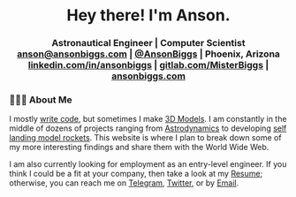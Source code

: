 <h1 align="center">Hey there! I'm Anson. </h1>
      <h3 align="center">
        Astronautical Engineer | Computer Scientist
        <br />
        <a href="mailto:anson@ansonbiggs.com" rel="me">anson@ansonbiggs.com</a> | <a href="https://twitter.com/AnsonBiggs" rel="me">@AnsonBiggs</a> |  Phoenix, Arizona<br />
        <a href="https://linkedin.com/in/ansonbiggs" rel="me"
          >linkedin.com/in/ansonbiggs</a
        >
        |
        <a href="https://gitlab.com/MisterBiggs" rel="me">gitlab.com/MisterBiggs</a>
        |
        <a href="https://ansonbiggs.com" rel="me">ansonbiggs.com</a>
        <a href="https://projects.ansonbiggs.com" rel="me"></a>
      </h3>
<div>
<!-- <img width = "35%" align="right" alt="PIC" height="300px" src="https://www.pngitem.com/pimgs/m/4-42822_apple-tv-copy-developer-illustration-png-transparent-png.png" /> -->
  <div align="left"> 
    <h3> 👨🏻‍💻 About Me </h3>

  I mostly [write code](https://gitlab.com/MisterBiggs), but sometimes I make [3D Models](https://www.thingiverse.com/ansonb/designs). I am constantly in the middle of dozens of projects ranging from [Astrodynamics](https://projects.ansonbiggs.com/#category:Astrodynamics) to developing [self landing model rockets](https://lander-team.gitlab.io/site/). This website is where I plan to break down some of my more interesting findings and share them with the World Wide Web.

  I am also currently looking for employment as an entry-level engineer. If you think I could be a fit at your company, then take a look at my <a href="https://ansonbiggs.com" rel="me">Resume</a>; otherwise, you can reach me on <a href="https://t.me/MisterBiggs" rel="me">Telegram</a>, <a href="https://twitter.com/AnsonBiggs" rel="me">Twitter</a>, or by <a href="mailto:anson@ansonbiggs.com" rel="me">Email</a>.

  </div> 
</div>

<!-- <div>
  <h3> 💻 Languages and Tools </h3>
  <p>
   <img src="https://media.giphy.com/media/3rCcV6sC1o2GY/giphy.gif" width="50"><img src="https://media3.giphy.com/media/ln7z2eWriiQAllfVcn/200w.webp" width="50"><img src="https://i.giphy.com/media/LMt9638dO8dftAjtco/200.webp"   width="50"><img src="https://i.giphy.com/media/eNAsjO55tPbgaor7ma/200w.webp" width="50"><img src="https://i.giphy.com/media/IdyAQJVN2kVPNUrojM/200.webp" width="50"><img src="https://media3.giphy.com/media/kdFc8fubgS31b8DsVu/giphy.webp" width="50"><img src="https://media.giphy.com/media/SU2ic3wTfuC6JhD1lA/giphy.gif" width="50"><img src="https://media.giphy.com/media/kH1DBkPNyZPOk0BxrM/giphy.gif" width="100"><img src="https://media.giphy.com/media/SsCYf6DRFJrOpP0IoM/giphy.gif" width="70">
  <p>
</div> -->
